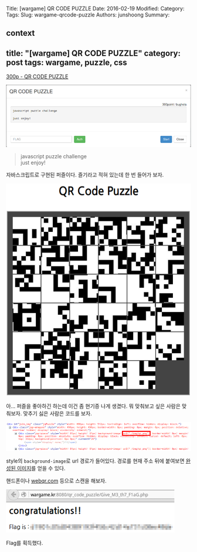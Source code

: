 Title: [wargame] QR CODE PUZZLE
Date: 2016-02-19
Modified:
Category:
Tags:
Slug: wargame-qrcode-puzzle
Authors: junshoong
Summary:


context
---
title: "[wargame] QR CODE PUZZLE"
category: post
tags: wargame, puzzle, css
---

[300p - QR CODE PUZZLE](http://wargame.kr:8080/qr_code_puzzle/)

![문제 화면](/images/2016-02-19/01.png)

> javascript puzzle challenge  
> just enjoy!

자바스크립트로 구현된 퍼즐이다. 즐기라고 적혀 있는데 한 번 들어가 보자.

![문제 화면2](/images/2016-02-19/02.png)

아... 퍼즐을 좋아하긴 하는데 이건 좀 현기증 나게 생겼다. 뭐 맞춰보고 싶은 사람은 맞춰보자. 맞추기 싫은 사람은 코드를 보자.

![코드](/images/2016-02-19/03.png)

style의 `background-image`로 url 경로가 들어있다. 경로를 현재 주소 뒤에 붙여보면 [완성된 이미지](http://wargame.kr:8080/qr_code_puzzle/img/qr.png)를 얻을 수 있다.

핸드폰이나 [webqr.com](http://webqr.com/) 등으로 스캔을 해보자.

![결과](/images/2016-02-19/04.png)


Flag를 획득했다.
